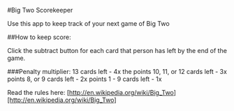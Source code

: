 #Big Two Scorekeeper

Use this app to keep track of your next game of Big Two

##How to keep score:

Click the subtract button for each card that person has left by the end of the game.

###Penalty multiplier:
13 cards left - 4x the points
10, 11, or 12 cards left - 3x points
8, or 9 cards left - 2x points
1 - 9 cards left - 1x

Read the rules here: [http://en.wikipedia.org/wiki/Big_Two][http://en.wikipedia.org/wiki/Big_Two]
